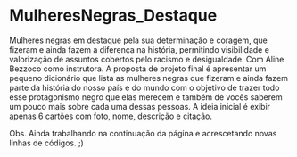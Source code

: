 # MulheresNegras_Destaque

Mulheres negras em destaque pela sua determinação e coragem, que fizeram e ainda fazem a diferença na história, permitindo visibilidade e valorização de assuntos cobertos pelo racismo e desigualdade.
 Com Aline Bezzoco como instrutora.
 A proposta de projeto final é apresentar um pequeno dicionário que lista as mulheres negras que fizeram e ainda fazem parte da história do nosso país e do mundo com o objetivo de trazer todo esse protagonismo negro que elas merecem e também de vocês saberem um pouco mais sobre cada uma dessas pessoas. 
 A ideia inicial é exibir apenas 6 cartões com foto, nome, descrição e citação.

 Obs. Ainda trabalhando na continuação da página e acrescetando novas linhas de códigos. ;)